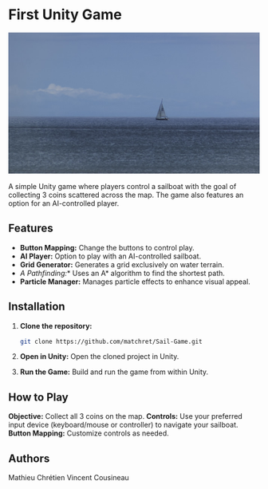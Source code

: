 # First Unity Game

![Game Banner](assets/sail_photo.png)

A simple Unity game where players control a sailboat with the goal of collecting 3 coins scattered across the map. The game also features an option for an AI-controlled player.

## Features

- **Button Mapping:** Change the buttons to control play.
- **AI Player:** Option to play with an AI-controlled sailboat.
- **Grid Generator:** Generates a grid exclusively on water terrain.
- **A* Pathfinding:** Uses an A* algorithm to find the shortest path.
- **Particle Manager:** Manages particle effects to enhance visual appeal.

## Installation

1. **Clone the repository:**
   ```bash
   git clone https://github.com/matchret/Sail-Game.git
   
2. **Open in Unity:** Open the cloned project in Unity.

3. **Run the Game:** Build and run the game from within Unity.
   
## How to Play
**Objective:** Collect all 3 coins on the map.
**Controls:** Use your preferred input device (keyboard/mouse or controller) to navigate your sailboat.
**Button Mapping:** Customize controls as needed.

## Authors
Mathieu Chrétien
Vincent Cousineau
